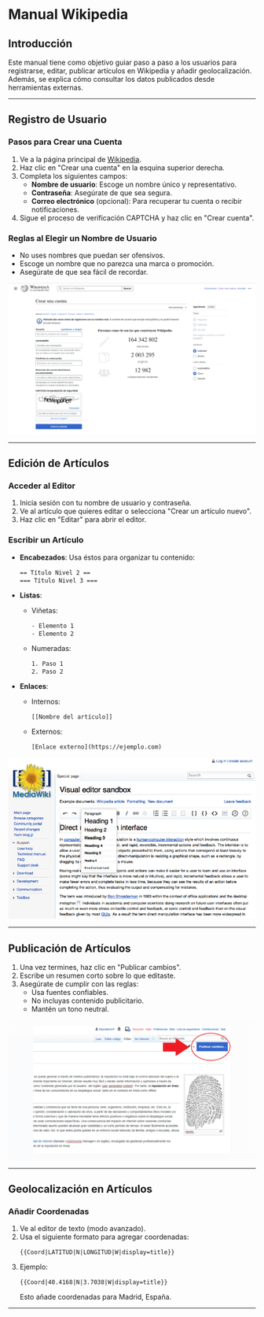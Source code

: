 # Manual Wikipedia

## Introducción
Este manual tiene como objetivo guiar paso a paso a los usuarios para registrarse, editar, publicar artículos en Wikipedia y añadir geolocalización. Además, se explica cómo consultar los datos publicados desde herramientas externas.

---

## Registro de Usuario

### Pasos para Crear una Cuenta

1. Ve a la página principal de [Wikipedia](https://www.wikipedia.org).
2. Haz clic en "Crear una cuenta" en la esquina superior derecha.
3. Completa los siguientes campos:
   - **Nombre de usuario**: Escoge un nombre único y representativo.
   - **Contraseña**: Asegúrate de que sea segura.
   - **Correo electrónico** (opcional): Para recuperar tu cuenta o recibir notificaciones.
4. Sigue el proceso de verificación CAPTCHA y haz clic en "Crear cuenta".

### Reglas al Elegir un Nombre de Usuario

- No uses nombres que puedan ser ofensivos.
- Escoge un nombre que no parezca una marca o promoción.
- Asegúrate de que sea fácil de recordar.

![Registro en Wikipedia](registro.png)

---

## Edición de Artículos

### Acceder al Editor

1. Inicia sesión con tu nombre de usuario y contraseña.
2. Ve al artículo que quieres editar o selecciona "Crear un artículo nuevo".
3. Haz clic en "Editar" para abrir el editor.

### Escribir un Artículo

- **Encabezados**: 
  Usa éstos para organizar tu contenido:
  ```
  == Título Nivel 2 ==
  === Título Nivel 3 ===
  ```

- **Listas**:
  - Viñetas:
    ```
    - Elemento 1
    - Elemento 2
    ```
  - Numeradas:
    ```
    1. Paso 1
    2. Paso 2
    ```

- **Enlaces**:
  - Internos:
    ```
    [[Nombre del artículo]]
    ```
  - Externos:
    ```
    [Enlace externo](https://ejemplo.com)
    ```

![Editor de Wikipedia](wiki1_large.jpg)

---

## Publicación de Artículos

1. Una vez termines, haz clic en "Publicar cambios".
2. Escribe un resumen corto sobre lo que editaste.
3. Asegúrate de cumplir con las reglas:
   - Usa fuentes confiables.
   - No incluyas contenido publicitario.
   - Mantén un tono neutral.

![Publicar cambios](publicar.png)

---

## Geolocalización en Artículos

### Añadir Coordenadas

1. Ve al editor de texto (modo avanzado).
2. Usa el siguiente formato para agregar coordenadas:
   ```
   {{Coord|LATITUD|N|LONGITUD|W|display=title}}
   ```
3. Ejemplo:
   ```
   {{Coord|40.4168|N|3.7038|W|display=title}}
   ```
   Esto añade coordenadas para Madrid, España.

---

